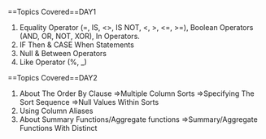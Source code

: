 ==Topics Covered==DAY1
1) Equality Operator (=, IS, <>, IS NOT, <, >, <=, >=), Boolean Operators (AND, OR, NOT, XOR), In Operators.
2) IF Then & CASE When Statements
3) Null & Between Operators
4) Like Operator (%, _)


==Topics Covered==DAY2
1) About The Order By Clause
=>Multiple Column Sorts
=>Specifying The Sort Sequence
=>Null Values Within Sorts
2) Using Column Aliases
3) About Summary Functions/Aggregate functions
=>Summary/Aggregate Functions With Distinct
